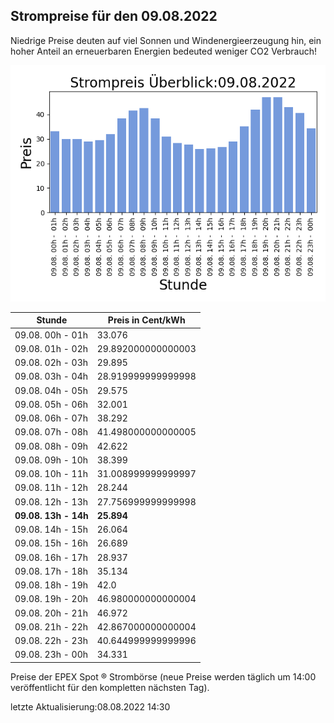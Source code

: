 
## Strompreise für den 09.08.2022

Niedrige Preise deuten auf viel Sonnen und Windenergieerzeugung hin, ein hoher Anteil an erneuerbaren Energien bedeuted weniger CO2 Verbrauch!

![Strompreis übersicht](imgs/strompreis_uebersicht.png)

| Stunde | Preis in Cent/kWh |
|---|---|
| 09.08. 00h -  01h | 33.076 | 
| 09.08. 01h -  02h | 29.892000000000003 | 
| 09.08. 02h -  03h | 29.895 | 
| 09.08. 03h -  04h | 28.919999999999998 | 
| 09.08. 04h -  05h | 29.575 | 
| 09.08. 05h -  06h | 32.001 | 
| 09.08. 06h -  07h | 38.292 | 
| 09.08. 07h -  08h | 41.498000000000005 | 
| 09.08. 08h -  09h | 42.622 | 
| 09.08. 09h -  10h | 38.399 | 
| 09.08. 10h -  11h | 31.008999999999997 | 
| 09.08. 11h -  12h | 28.244 | 
| 09.08. 12h -  13h | 27.756999999999998 | 
| **09.08. 13h -  14h** | **25.894** | 
| 09.08. 14h -  15h | 26.064 | 
| 09.08. 15h -  16h | 26.689 | 
| 09.08. 16h -  17h | 28.937 | 
| 09.08. 17h -  18h | 35.134 | 
| 09.08. 18h -  19h | 42.0 | 
| 09.08. 19h -  20h | 46.980000000000004 | 
| 09.08. 20h -  21h | 46.972 | 
| 09.08. 21h -  22h | 42.867000000000004 | 
| 09.08. 22h -  23h | 40.644999999999996 | 
| 09.08. 23h -  00h | 34.331 | 

Preise der EPEX Spot ® Strombörse (neue Preise werden täglich um 14:00 veröffentlicht für den kompletten nächsten Tag).

letzte Aktualisierung:08.08.2022 14:30